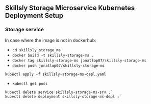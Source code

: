 ## Skillsly Storage Microservice Kubernetes Deployment Setup
### Storage service
In case where the image is not in dockerhub:
- `cd skillsly_storage_ms`
- `docker build -t skillsly-storage-ms .`
- `docker tag skillsly-storage-ms jonatlop07/skillsly-storage-ms`
- `docker push jonatlop07/skillsly-storage-ms`

```
kubectl apply -f skillsly-storage-ms-depl.yaml
```

- `kubectl get pods`

```
kubectl delete service skillsly-storage-ms-srv ;`
kubectl delete deployment skillsly-storage-ms-depl ;`
```
